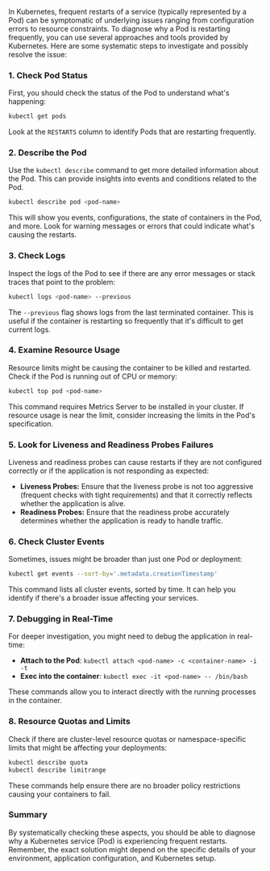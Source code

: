 In Kubernetes, frequent restarts of a service (typically represented by a Pod) can be symptomatic of underlying issues ranging from configuration errors to resource constraints. To diagnose why a Pod is restarting frequently, you can use several approaches and tools provided by Kubernetes. Here are some systematic steps to investigate and possibly resolve the issue:

### 1. **Check Pod Status**

First, you should check the status of the Pod to understand what's happening:

```bash
kubectl get pods
```

Look at the `RESTARTS` column to identify Pods that are restarting frequently.

### 2. **Describe the Pod**

Use the `kubectl describe` command to get more detailed information about the Pod. This can provide insights into events and conditions related to the Pod.

```bash
kubectl describe pod <pod-name>
```

This will show you events, configurations, the state of containers in the Pod, and more. Look for warning messages or errors that could indicate what's causing the restarts.

### 3. **Check Logs**

Inspect the logs of the Pod to see if there are any error messages or stack traces that point to the problem:

```bash
kubectl logs <pod-name> --previous
```

The `--previous` flag shows logs from the last terminated container. This is useful if the container is restarting so frequently that it's difficult to get current logs.

### 4. **Examine Resource Usage**

Resource limits might be causing the container to be killed and restarted. Check if the Pod is running out of CPU or memory:

```bash
kubectl top pod <pod-name>
```

This command requires Metrics Server to be installed in your cluster. If resource usage is near the limit, consider increasing the limits in the Pod's specification.

### 5. **Look for Liveness and Readiness Probes Failures**

Liveness and readiness probes can cause restarts if they are not configured correctly or if the application is not responding as expected:

- **Liveness Probes:** Ensure that the liveness probe is not too aggressive (frequent checks with tight requirements) and that it correctly reflects whether the application is alive.
- **Readiness Probes:** Ensure that the readiness probe accurately determines whether the application is ready to handle traffic.

### 6. **Check Cluster Events**

Sometimes, issues might be broader than just one Pod or deployment:

```bash
kubectl get events --sort-by='.metadata.creationTimestamp'
```

This command lists all cluster events, sorted by time. It can help you identify if there's a broader issue affecting your services.

### 7. **Debugging in Real-Time**

For deeper investigation, you might need to debug the application in real-time:

- **Attach to the Pod**: `kubectl attach <pod-name> -c <container-name> -i -t`
- **Exec into the container**: `kubectl exec -it <pod-name> -- /bin/bash`

These commands allow you to interact directly with the running processes in the container.

### 8. **Resource Quotas and Limits**

Check if there are cluster-level resource quotas or namespace-specific limits that might be affecting your deployments:

```bash
kubectl describe quota
kubectl describe limitrange
```

These commands help ensure there are no broader policy restrictions causing your containers to fail.

### Summary

By systematically checking these aspects, you should be able to diagnose why a Kubernetes service (Pod) is experiencing frequent restarts. Remember, the exact solution might depend on the specific details of your environment, application configuration, and Kubernetes setup.
